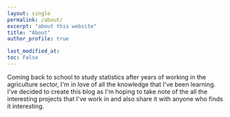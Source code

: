 ```yaml
---
layout: single
permalink: /about/
excerpt: "about this website"
title: "About"
author_profile: true

last_modified_at:
toc: False
---
```


Coming back to school to study statistics after years of working in the agriculture sector, I'm in love of all the knowledge that I've been learning. I've decided to create this blog as I'm hoping to take note of the all the interesting projects that I've work in and also share it with anyone who finds it interesting.    

